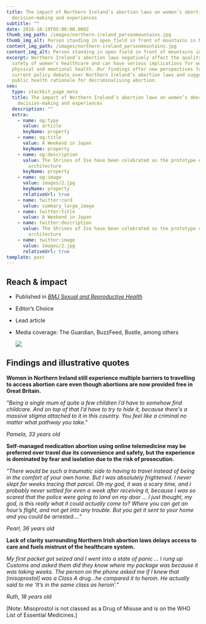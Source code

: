 ```yaml
---
title: The impact of Northern Ireland’s abortion laws on women’s abortion
  decision-making and experiences
subtitle: ""
date: 2018-10-19T05:00:00.000Z
thumb_img_path: /images/northern-ireland_personmountains.jpg
thumb_img_alt: Person standing in open field in front of mountains in Northern Ireland
content_img_path: /images/northern-ireland_personmountains.jpg
content_img_alt: Person standing in open field in front of mountains in Northern Ireland
excerpt: Northern Ireland’s abortion laws negatively affect the quality and
  safety of women’s healthcare and can have serious implications for women’s
  physical and emotional health. Our findings offer new perspectives for the
  current policy debate over Northern Ireland’s abortion laws and suggest a
  public health rationale for decriminalising abortion.
seo:
  type: stackbit_page_meta
  title: The impact of Northern Ireland’s abortion laws on women’s abortion
    decision-making and experiences
  description: ""
  extra:
    - name: og:type
      value: article
      keyName: property
    - name: og:title
      value: A Weekend in Japan
      keyName: property
    - name: og:description
      value: The Shrines of Ise have been celebrated as the prototype of Japanese
        architecture
      keyName: property
    - name: og:image
      value: images/2.jpg
      keyName: property
      relativeUrl: true
    - name: twitter:card
      value: summary_large_image
    - name: twitter:title
      value: A Weekend in Japan
    - name: twitter:description
      value: The Shrines of Ise have been celebrated as the prototype of Japanese
        architecture
    - name: twitter:image
      value: images/2.jpg
      relativeUrl: true
template: post
---
```

## **Reach & impact**

* Published in *[BMJ Sexual and Reproductive Health](http://dx.doi.org/10.1136/bmjsrh-2018-200198)*
* Editor’s Choice
* Lead article 
* Media coverage: The Guardian, BuzzFeed, Bustle, among others 

  ![](/images/bmjsrh_northernireland.jpg)

## **Findings and illustrative quotes**

**Women in Northern Ireland still experience multiple barriers to travelling to access abortion care even though abortions are now provided free in Great Britain.**

*"Being a single mum of quite a few children I’d have to somehow find childcare. And on top of that I’d have to try to hide it, because there's a massive stigma attached to it in this country. You feel like a criminal no matter what pathway you take."*

*Pamela, 33 years old*

**Self-managed medication abortion using online telemedicine may be preferred over travel due its convenience and safety, but the experience is dominated by fear and isolation due to the risk of prosecution.**

*"There would be such a traumatic side to having to travel instead of being in the comfort of your own home. But I was absolutely frightened. I never slept for weeks tracing that parcel. Oh my god, it was a scary time, and I probably never settled for even a week after receiving it, because I was so scared that the police were going to land on my door … I just thought, my god, is this really what it could actually come to? Where you can get an hour’s flight, and not get into any trouble. But you get it sent to your home and you could be arrested…."*

*Pearl, 36 years old* 

**Lack of clarity surrounding Northern Irish abortion laws delays access to care and fuels mistrust of the healthcare system.**

*My first packet got seized and I went into a state of panic … I rung up Customs and asked them did they know where my package was because it was taking weeks. The person on the phone asked me if I knew that [misoprostol] was a Class A drug…he compared it to heroin. He actually said to me ‘It’s in the same class as heroin’.”* 

*Ruth, 18 years old*  

[Note: Misoprostol is not classed as a Drug of Misuse and is on the WHO List of Essential Medicines.]
